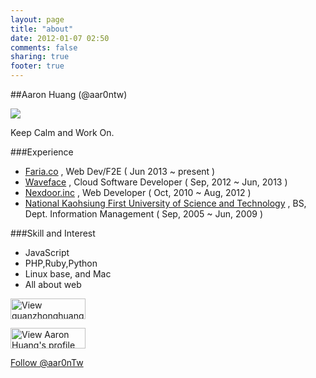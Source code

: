 ```yaml
---
layout: page
title: "about"
date: 2012-01-07 02:50
comments: false
sharing: true
footer: true
---
```


##Aaron Huang (@aar0ntw)

![](http://gravatar.com/avatar/f085e1553be82bc8425469b5b235d664)

Keep Calm and Work On.

###Experience

* [Faria.co](http://faria.co) , Web Dev/F2E ( Jun 2013 ~ present )
* [Waveface](http://waveface.com) , Cloud Software Developer ( Sep, 2012 ~ Jun, 2013 )
* [Nexdoor.inc](http://www.nexdoor.cc) , Web Developer ( Oct, 2010 ~ Aug, 2012 )
* [National Kaohsiung First University of Science and Technology](http://mis.nkfust.edu.tw) , BS, Dept. Information Management ( Sep, 2005 ~ Jun, 2009 )

###Skill and Interest

* JavaScript
* PHP,Ruby,Python
* Linux base, and Mac
* All about web

<a title="View guanzhonghuang's profile on slideshare" href="http://www.slideshare.net/guanzhonghuang" ><img src="//public.slidesharecdn.com/images/badge120X33px_lite.png" width="120" height="33" alt="View guanzhonghuang's profile on slideshare" style="border:none;box-shadow:none"/></a>

<a href="http://tw.linkedin.com/in/aar0ntw">
<img src="https://static.licdn.com/scds/common/u/img/webpromo/btn_viewmy_120x33.png" width="120" height="33" border="0" alt="View Aaron Huang's profile on LinkedIn">
</a>

<a href="https://twitter.com/aar0nTw" class="twitter-follow-button" data-show-count="false" data-size="large">Follow @aar0nTw</a>
<script>!function(d,s,id){var js,fjs=d.getElementsByTagName(s)[0];if(!d.getElementById(id)){js=d.createElement(s);js.id=id;js.src="//platform.twitter.com/widgets.js";fjs.parentNode.insertBefore(js,fjs);}}(document,"script","twitter-wjs");</script>
